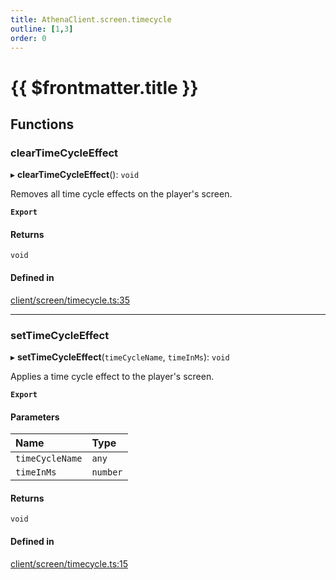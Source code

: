 ```yaml
---
title: AthenaClient.screen.timecycle
outline: [1,3]
order: 0
---
```


# {{ $frontmatter.title }}


## Functions

### clearTimeCycleEffect

▸ **clearTimeCycleEffect**(): `void`

Removes all time cycle effects on the player's screen.

**`Export`**

#### Returns

`void`

#### Defined in

[client/screen/timecycle.ts:35](https://github.com/Stuyk/altv-athena/blob/9c488f0/src/core/client/screen/timecycle.ts#L35)

___

### setTimeCycleEffect

▸ **setTimeCycleEffect**(`timeCycleName`, `timeInMs`): `void`

Applies a time cycle effect to the player's screen.

**`Export`**

#### Parameters

| Name | Type |
| :------ | :------ |
| `timeCycleName` | `any` |
| `timeInMs` | `number` |

#### Returns

`void`

#### Defined in

[client/screen/timecycle.ts:15](https://github.com/Stuyk/altv-athena/blob/9c488f0/src/core/client/screen/timecycle.ts#L15)
